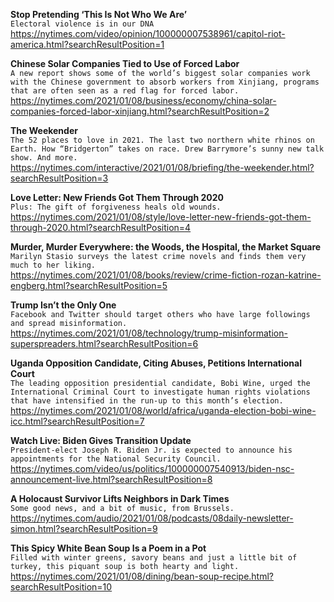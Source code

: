 **Stop Pretending ‘This Is Not Who We Are’**\
`Electoral violence is in our DNA`\
https://nytimes.com/video/opinion/100000007538961/capitol-riot-america.html?searchResultPosition=1

**Chinese Solar Companies Tied to Use of Forced Labor**\
`A new report shows some of the world’s biggest solar companies work with the Chinese government to absorb workers from Xinjiang, programs that are often seen as a red flag for forced labor.`\
https://nytimes.com/2021/01/08/business/economy/china-solar-companies-forced-labor-xinjiang.html?searchResultPosition=2

**The Weekender**\
`The 52 places to love in 2021. The last two northern white rhinos on Earth. How “Bridgerton” takes on race. Drew Barrymore’s sunny new talk show. And more.`\
https://nytimes.com/interactive/2021/01/08/briefing/the-weekender.html?searchResultPosition=3

**Love Letter: New Friends Got Them Through 2020**\
`Plus: The gift of forgiveness heals old wounds.`\
https://nytimes.com/2021/01/08/style/love-letter-new-friends-got-them-through-2020.html?searchResultPosition=4

**Murder, Murder Everywhere: the Woods, the Hospital, the Market Square**\
`Marilyn Stasio surveys the latest crime novels and finds them very much to her liking.`\
https://nytimes.com/2021/01/08/books/review/crime-fiction-rozan-katrine-engberg.html?searchResultPosition=5

**Trump Isn’t the Only One**\
`Facebook and Twitter should target others who have large followings and spread misinformation.`\
https://nytimes.com/2021/01/08/technology/trump-misinformation-superspreaders.html?searchResultPosition=6

**Uganda Opposition Candidate, Citing Abuses, Petitions International Court**\
`The leading opposition presidential candidate, Bobi Wine, urged the International Criminal Court to investigate human rights violations that have intensified in the run-up to this month’s election.`\
https://nytimes.com/2021/01/08/world/africa/uganda-election-bobi-wine-icc.html?searchResultPosition=7

**Watch Live: Biden Gives Transition Update**\
`President-elect Joseph R. Biden Jr. is expected to announce his appointments for the National Security Council.`\
https://nytimes.com/video/us/politics/100000007540913/biden-nsc-announcement-live.html?searchResultPosition=8

**A Holocaust Survivor Lifts Neighbors in Dark Times**\
`Some good news, and a bit of music, from Brussels.`\
https://nytimes.com/audio/2021/01/08/podcasts/08daily-newsletter-simon.html?searchResultPosition=9

**This Spicy White Bean Soup Is a Poem in a Pot**\
`Filled with winter greens, savory beans and just a little bit of turkey, this piquant soup is both hearty and light.`\
https://nytimes.com/2021/01/08/dining/bean-soup-recipe.html?searchResultPosition=10

